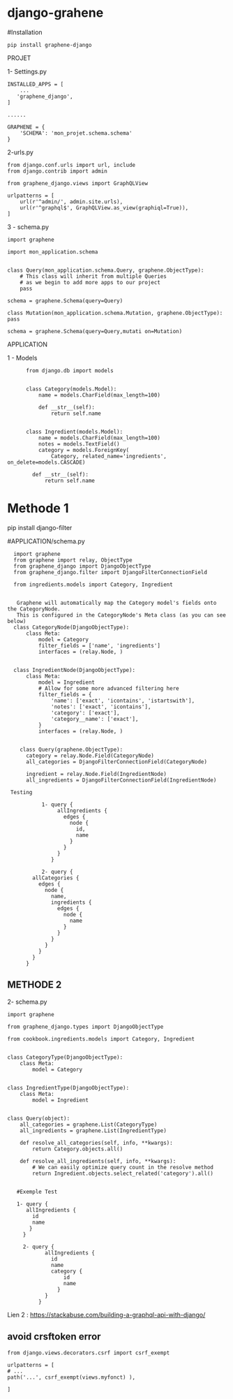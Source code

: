 # django-grahene


#Installation

    pip install graphene-django


PROJET

  1- Settings.py

    INSTALLED_APPS = [
        ...
       'graphene_django',
    ]

    ......

    GRAPHENE = {
        'SCHEMA': 'mon_projet.schema.schema'
    }
    
   2-urls.py
    
    from django.conf.urls import url, include
    from django.contrib import admin

    from graphene_django.views import GraphQLView

    urlpatterns = [
        url(r'^admin/', admin.site.urls),
        url(r'^graphql$', GraphQLView.as_view(graphiql=True)),
    ]
    
  3 - schema.py
    
    import graphene

    import mon_application.schema


    class Query(mon_application.schema.Query, graphene.ObjectType):
        # This class will inherit from multiple Queries
        # as we begin to add more apps to our project
        pass

    schema = graphene.Schema(query=Query)
    
    class Mutation(mon_application.schema.Mutation, graphene.ObjectType):
    pass

    schema = graphene.Schema(query=Query,mutati on=Mutation)


APPLICATION 

1 - Models
    
          from django.db import models


          class Category(models.Model):
              name = models.CharField(max_length=100)

              def __str__(self):
                  return self.name


          class Ingredient(models.Model):
              name = models.CharField(max_length=100)
              notes = models.TextField()
              category = models.ForeignKey(
                  Category, related_name='ingredients', on_delete=models.CASCADE)

            def __str__(self):
                return self.name
                
# Methode 1 

pip install django-filter

#APPLICATION/schema.py

      import graphene
      from graphene import relay, ObjectType
      from graphene_django import DjangoObjectType
      from graphene_django.filter import DjangoFilterConnectionField

      from ingredients.models import Category, Ingredient


       Graphene will automatically map the Category model's fields onto the CategoryNode.
       This is configured in the CategoryNode's Meta class (as you can see below)
      class CategoryNode(DjangoObjectType):
          class Meta:
              model = Category
              filter_fields = ['name', 'ingredients']
              interfaces = (relay.Node, )


      class IngredientNode(DjangoObjectType):
          class Meta:
              model = Ingredient
              # Allow for some more advanced filtering here
              filter_fields = {
                  'name': ['exact', 'icontains', 'istartswith'],
                  'notes': ['exact', 'icontains'],
                  'category': ['exact'],
                  'category__name': ['exact'],
              }
              interfaces = (relay.Node, )


        class Query(graphene.ObjectType):
          category = relay.Node.Field(CategoryNode)
          all_categories = DjangoFilterConnectionField(CategoryNode)

          ingredient = relay.Node.Field(IngredientNode)
          all_ingredients = DjangoFilterConnectionField(IngredientNode)

     Testing 
    
               1- query {
                    allIngredients {
                      edges {
                        node {
                          id,
                          name
                        }
                      }
                    }
                  }

               2- query {
            allCategories {
              edges {
                node {
                  name,
                  ingredients {
                    edges {
                      node {
                        name
                      }
                    }
                  }
                }
              }
            }
          }

     
  ## METHODE 2
  
  2- schema.py
  
    import graphene

    from graphene_django.types import DjangoObjectType

    from cookbook.ingredients.models import Category, Ingredient


    class CategoryType(DjangoObjectType):
        class Meta:
            model = Category


    class IngredientType(DjangoObjectType):
        class Meta:
            model = Ingredient


    class Query(object):
        all_categories = graphene.List(CategoryType)
        all_ingredients = graphene.List(IngredientType)

        def resolve_all_categories(self, info, **kwargs):
            return Category.objects.all()

        def resolve_all_ingredients(self, info, **kwargs):
            # We can easily optimize query count in the resolve method
            return Ingredient.objects.select_related('category').all()
            
            
       #Exemple Test
       
       1- query {
          allIngredients {
            id
            name
           }
         }
         
         2- query {
                allIngredients {
                  id
                  name
                  category {
                      id
                      name
                    }
                }
              }

       


Lien 2 : https://stackabuse.com/building-a-graphql-api-with-django/


## avoid crsftoken error

    from django.views.decorators.csrf import csrf_exempt
    
    urlpatterns = [
    # ...
    path('...', csrf_exempt(views.myfonct) ),
   
    ]
